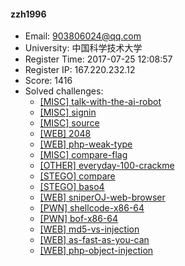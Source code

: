 #### zzh1996  

* Email: 903806024@qq.com  
* University: 中国科学技术大学  
* Register Time: 2017-07-25 12:08:57  
* Register IP: 167.220.232.12  
* Score: 1416  
* Solved challenges: 
  * [[MISC] talk-with-the-ai-robot](https://github.com/SniperOJ/Challenges/blob/master/misc/talk-with-the-ai-robot.json)  
  * [[MISC] signin](https://github.com/SniperOJ/Challenges/blob/master/misc/signin.json)  
  * [[MISC] source](https://github.com/SniperOJ/Challenges/blob/master/misc/source.json)  
  * [[WEB] 2048](https://github.com/SniperOJ/Challenges/blob/master/web/2048.json)  
  * [[WEB] php-weak-type](https://github.com/SniperOJ/Challenges/blob/master/web/php-weak-type.json)  
  * [[MISC] compare-flag](https://github.com/SniperOJ/Challenges/blob/master/misc/compare-flag.json)  
  * [[OTHER] everyday-100-crackme](https://github.com/SniperOJ/Challenges/blob/master/other/everyday-100-crackme.json)  
  * [[STEGO] compare](https://github.com/SniperOJ/Challenges/blob/master/stego/compare.json)  
  * [[STEGO] baso4](https://github.com/SniperOJ/Challenges/blob/master/stego/baso4.json)  
  * [[WEB] sniperOJ-web-browser](https://github.com/SniperOJ/Challenges/blob/master/web/sniperOJ-web-browser.json)  
  * [[PWN] shellcode-x86-64](https://github.com/SniperOJ/Challenges/blob/master/pwn/shellcode-x86-64.json)  
  * [[PWN] bof-x86-64](https://github.com/SniperOJ/Challenges/blob/master/pwn/bof-x86-64.json)  
  * [[WEB] md5-vs-injection](https://github.com/SniperOJ/Challenges/blob/master/web/md5-vs-injection.json)  
  * [[WEB] as-fast-as-you-can](https://github.com/SniperOJ/Challenges/blob/master/web/as-fast-as-you-can.json)  
  * [[WEB] php-object-injection](https://github.com/SniperOJ/Challenges/blob/master/web/php-object-injection.json)  
